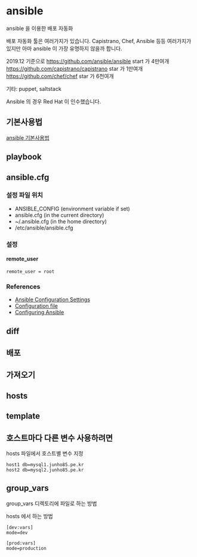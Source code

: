# ansible
ansible 을 이용한 배포 자동화

배포 자동화 툴은 여러가지가 있습니다. Capistrano, Chef, Ansible 등등 여러가지가 있지만 아마 ansible 이 가장 유명하지 않을까 합니다.

2019.12 기준으로
https://github.com/ansible/ansible start 가 4만여개
https://github.com/capistrano/capistrano star 가 1만여개
https://github.com/chef/chef star 가 6천여개

기타: puppet, saltstack


Ansible 의 경우 Red Hat 이 인수했습니다.

## 기본사용법
[ansible 기본사용법](02.basic.md)

## playbook

## ansible.cfg
### 설정 파일 위치
* ANSIBLE_CONFIG (environment variable if set)
* ansible.cfg (in the current directory)
* ~/.ansible.cfg (in the home directory)
* /etc/ansible/ansible.cfg

### 설정
#### remote_user
```
remote_user = root
```

### References
* [Ansible Configuration Settings](https://docs.ansible.com/ansible/latest/reference_appendices/config.html#ansible-configuration-settings)
* [Configuration file](https://docs.ansible.com/ansible/2.4/intro_configuration.html)
* [Configuring Ansible](https://docs.ansible.com/ansible/latest/installation_guide/intro_configuration.html)

## diff

## 배포

## 가져오기

## hosts

## template

## 호스트마다 다른 변수 사용하려면
hosts 파일에서 호스트별 변수 지정
```
host1 db=mysql1.junho85.pe.kr
host2 db=mysql2.junho85.pe.kr
```

## group_vars

group_vars 디렉토리에 파일로 하는 방법

hosts 에서 하는 방법
```
[dev:vars]
mode=dev

[prod:vars]
mode=production
```
